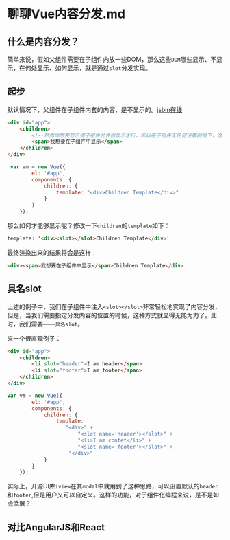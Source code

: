 # 聊聊Vue内容分发.md

## 什么是内容分发？

简单来说，假如父组件需要在子组件内放一些DOM，那么这些`DOM`哪些显示、不显示，在何处显示、如何显示，就是通过`slot`分发实现。

## 起步

默认情况下，父组件在子组件内套的内容，是不显示的。[jsbin在线](http://jsbin.com/xacarey/edit?html,js,output)

```html
<div id="app">  
    <children>
        <!--然而你想要显示得子组件允许你显示才行，所以在子组件无任何设置前提下，这里不会显示-->
        <span>我想要在子组件中显示</span>  
    </children>  
</div> 
```

```js
 var vm = new Vue({  
        el: '#app',
        components: {  
            children: {  
                template: "<div>Children Template</div>"  
            }  
        }  
    });  
```

那么如何才能够显示呢？修改一下`children`的`template`如下：
```html
template: '<div><slot></slot>Children Template</div>'
```

最终渲染出来的结果将会是这样：

```html
<div><span>我想要在子组件中显示</span>Children Template</div>
```

## 具名slot

上述的例子中，我们在子组件中注入`<slot></slot>`非常轻松地实现了内容分发，但是，当我们需要指定分发内容的位置的时候，这种方式就显得无能为力了。此时，我们需要——`具名slot`。

来一个很直观例子：

```html
<div id="app">  
    <children>  
        <li slot="header">I am header</span>  
        <li slot="footer">I am footer</span>  
    </children>  
</div>  
```

```js
var vm = new Vue({  
        el: '#app',  
        components: {  
            children: {    
                template: 
                   "<div>" +
                       "<slot name='header'></slot>" +
                       "<li>I am contet</li>" +
                       "<slot name='footer'></slot>" +
                    "</div>"
            }  
        }  
    });  
```

实际上，开源UI库`iview`在其`modal`中就用到了这种思路，可以设置默认的`header`和`footer`,但是用户又可以自定义。这样的功能，对于组件化编程来说，是不是如虎添翼？

## 对比AngularJS和React

